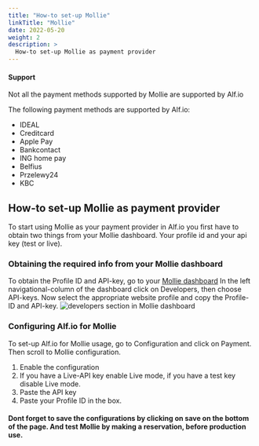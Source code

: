 ```yaml
---
title: "How-to set-up Mollie"
linkTitle: "Mollie"
date: 2022-05-20
weight: 2
description: >
  How-to set-up Mollie as payment provider
---
```

#### Support
Not all the payment methods supported by Mollie are supported by Alf.io

The following payment methods are supported by Alf.io:
- IDEAL
- Creditcard
- Apple Pay
- Bankcontact
- ING home pay
- Belfius
- Przelewy24
- KBC

## How-to set-up Mollie as payment provider
To start using Mollie as your payment provider in Alf.io you first have to obtain two things from your Mollie dashboard. Your profile id and your api key (test or live). 

### Obtaining the required info from your Mollie dashboard
To obtain the Profile ID and API-key, go to your [Mollie dashboard](https://my.mollie.com/dashboard/) In the left navigational-column of the dashboard click on Developers, then choose API-keys. Now select the appropriate website profile and copy the Profile-ID and API-key.
![developers section in Mollie dashboard](/website/static/img/configuration/Mollie/API-keys.png)
### Configuring Alf.io for Mollie
To set-up Alf.io for Mollie usage, go to Configuration and click on Payment. Then scroll to Mollie configuration.
1. Enable the configuration
2. If you have a Live-API key enable Live mode, if you have a test key disable Live mode.
3. Paste the API key
4. Paste your Profile ID in the box.

#### Dont forget to save the configurations by clicking on save on the bottom of the page. And test Mollie by making a reservation, before production use.
